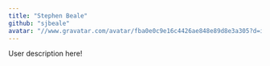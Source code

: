 ```yaml
---
title: "Stephen Beale"
github: "sjbeale"
avatar: "//www.gravatar.com/avatar/fba0e0c9e16c4426ae848e89d8e3a305?d=identicon"
---
```


User description here!
